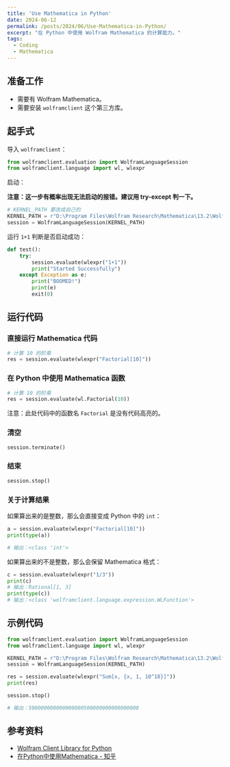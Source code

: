 ```yaml
---
title: 'Use Mathematica in Python'
date: 2024-06-12
permalink: /posts/2024/06/Use-Mathematica-in-Python/
excerpt: "在 Python 中使用 Wolfram Mathematica 的计算能力。"
tags:
  - Coding
  - Mathematica
---
```


## 准备工作

- 需要有 Wolfram Mathematica。
- 需要安装 `wolframclient` 这个第三方库。

## 起手式

导入 `wolframclient`：

```python
from wolframclient.evaluation import WolframLanguageSession
from wolframclient.language import wl, wlexpr
```

启动：

**注意：这一步有概率出现无法启动的报错。建议用 try-except 判一下。**

```python
# KERNEL_PATH 要改成自己的
KERNEL_PATH = r"D:\Program Files\Wolfram Research\Mathematica\13.2\WolframKernel.exe"
session = WolframLanguageSession(KERNEL_PATH)
```

运行 `1+1` 判断是否启动成功：

```python
def test():
    try:
        session.evaluate(wlexpr("1+1"))
        print("Started Successfully")
    except Exception as e:
        print("BOOMED!")
        print(e)
        exit(0)
```

## 运行代码

### 直接运行 Mathematica 代码

```python
# 计算 10 的阶乘
res = session.evaluate(wlexpr("Factorial[10]"))
```

### 在 Python 中使用 Mathematica 函数

```python
# 计算 10 的阶乘
res = session.evaluate(wl.Factorial(10))
```

注意：此处代码中的函数名 `Factorial` 是没有代码高亮的。

### 清空

```python
session.terminate()
```

### 结束

```python
session.stop()
```

### 关于计算结果

如果算出来的是整数，那么会直接变成 Python 中的 `int`：

```python
a = session.evaluate(wlexpr("Factorial[10]"))
print(type(a))

# 输出：<class 'int'>
```

如果算出来的不是整数，那么会保留 Mathematica 格式：

```python
c = session.evaluate(wlexpr("1/3"))
print(c)
# 输出：Rational[1, 3]
print(type(c))
# 输出：<class 'wolframclient.language.expression.WLFunction'>
```

## 示例代码

```python
from wolframclient.evaluation import WolframLanguageSession
from wolframclient.language import wl, wlexpr

KERNEL_PATH = r"D:\Program Files\Wolfram Research\Mathematica\13.2\WolframKernel.exe"
session = WolframLanguageSession(KERNEL_PATH)

res = session.evaluate(wlexpr("Sum[x, {x, 1, 10^18}]"))
print(res)

session.stop()

# 输出：500000000000000000500000000000000000
```

## 参考资料

- [Wolfram Client Library for Python](https://reference.wolfram.com/language/WolframClientForPython/)
- [在Python中使用Mathematica - 知乎](https://zhuanlan.zhihu.com/p/645865950)